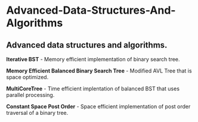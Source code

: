 # Advanced-Data-Structures-And-Algorithms
## Advanced data structures and algorithms.
**Iterative BST** - Memory efficient implementation of binary search tree.

**Memory Efficient Balanced Binary Search Tree** - Modified AVL Tree that is space optimized.

**MultiCoreTree** - Time efficient implentation of balanced BST that uses parallel processing.

**Constant Space Post Order** - Space efficient implementation of post order traversal of a binary tree.

